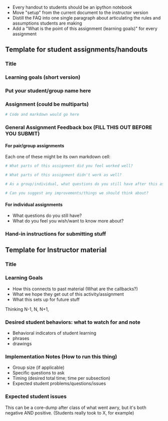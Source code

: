 - Every handout to students should be an ipython notebook
- Move "setup" from the current document to the instructor version
- Distill the FAQ into one single paragraph about articulating the rules and assumptions students are making
- Add a "What is the point of this assignment (learning goals)" for every assignment

## Template for student assignments/handouts

### Title

### Learning goals (short version)

### Put your student/group name here

### Assignment (could be multiparts)

```python
# Code and markdown would go here
```

### General Assignment Feedback box (FILL THIS OUT BEFORE YOU SUBMIT)

#### For pair/group assignments

Each one of these might be its own markdown cell:

```python
# What parts of this assignment did you feel worked well?
```

```python
# What parts of this assignment didn't work as well?
```

```python
# As a group/individual, what questions do you still have after this assignment?
```

```python
# Can you suggest any improvements/things we should think about?
```

#### For individual assignments

- What questions do you still have?
- What do you feel you wish/want to know more about?

### Hand-in instructions for submitting stuff

## Template for Instructor material

### Title

### Learning Goals

- How this connects to past material (What are the callbacks?)
- What we hope they get out of this activity/assignment
- What this sets up for future stuff

Thinking N-1, N, N+1, 

### Desired student behaviors: what to watch for and note

- Behavioral indicators of student learning
- phrases
- drawings

### Implementation Notes (How to run this thing)

- Group size (if applicable)
- Specific questions to ask
- Timing (desired total time; time per subsection)
- Expected student problems/questions/issues

### Expected student issues

This can be a core-dump after class of what went awry, but it's both negative AND positive. (Students really took to X, for example)




